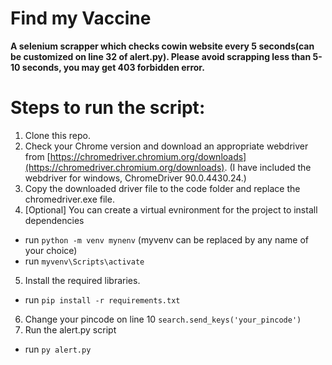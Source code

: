 # Find my Vaccine

**A selenium scrapper which checks cowin website every 5 seconds(can be customized on line 32 of alert.py). Please avoid scrapping less than 5-10 seconds, you may get 403 forbidden error.**

# Steps to run the script:

1. Clone this repo.
2. Check your Chrome version and download an appropriate webdriver from [https://chromedriver.chromium.org/downloads](https://chromedriver.chromium.org/downloads). (I have included the webdriver for windows, ChromeDriver 90.0.4430.24.)
3. Copy the downloaded driver file to the code folder and replace the chromedriver.exe file.
4. [Optional] You can create a virtual evnironment for the project to install dependencies

- run `python -m venv mynenv` (myvenv can be replaced by any name of your choice)
- run `myvenv\Scripts\activate`
5. Install the required libraries. 
- run `pip install -r requirements.txt` 
6. Change your pincode on line 10 `search.send_keys('your_pincode')`
7. Run the alert.py script
- run `py alert.py`
